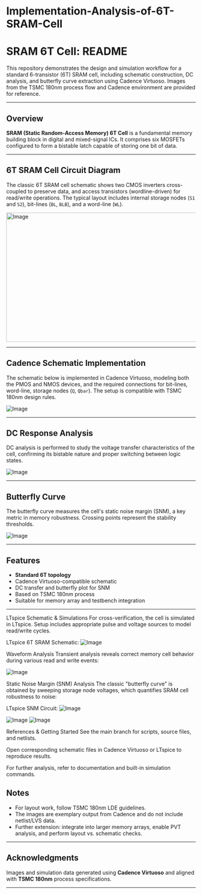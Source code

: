 # Implementation-Analysis-of-6T-SRAM-Cell
# SRAM 6T Cell: README

This repository demonstrates the design and simulation workflow for a standard 6-transistor (6T) SRAM cell, including schematic construction, DC analysis, and butterfly curve extraction using Cadence Virtuoso. Images from the TSMC 180nm process flow and Cadence environment are provided for reference.

***

## Overview

**SRAM (Static Random-Access Memory) 6T Cell** is a fundamental memory building block in digital and mixed-signal ICs. It comprises six MOSFETs configured to form a bistable latch capable of storing one bit of data.

***

## 6T SRAM Cell Circuit Diagram

The classic 6T SRAM cell schematic shows two CMOS inverters cross-coupled to preserve data, and access transistors (wordline-driven) for read/write operations. The typical layout includes internal storage nodes (`S1` and `S2`), bit-lines (`BL`, `BLB`), and a word-line (`WL`).

<img width="649" height="343" alt="Image" src="https://github.com/user-attachments/assets/826163f2-3a1d-4495-8118-a09a2da89dbf" />

***

## Cadence Schematic Implementation

The schematic below is implemented in Cadence Virtuoso, modeling both the PMOS and NMOS devices, and the required connections for bit-lines, word-line, storage nodes (`Q`, `Qbar`). The setup is compatible with TSMC 180nm design rules.

![Image](https://github.com/user-attachments/assets/73d71a23-4da8-476d-99a6-53a7018be2b0)


***

## DC Response Analysis

DC analysis is performed to study the voltage transfer characteristics of the cell, confirming its bistable nature and proper switching between logic states.

![Image](https://github.com/user-attachments/assets/c1569454-03c6-4567-be51-02a4c13bbe61)

***

## Butterfly Curve

The butterfly curve measures the cell's static noise margin (SNM), a key metric in memory robustness. Crossing points represent the stability thresholds.

![Image](https://github.com/user-attachments/assets/734fb470-5bc6-4749-89d5-8d1b90a0d63e)

***

## Features

- **Standard 6T topology**
- Cadence Virtuoso-compatible schematic
- DC transfer and butterfly plot for SNM
- Based on TSMC 180nm process
- Suitable for memory array and testbench integration

***

LTspice Schematic & Simulations
For cross-verification, the cell is simulated in LTspice. Setup includes appropriate pulse and voltage sources to model read/write cycles.

LTspice 6T SRAM Schematic:
![Image](https://github.com/user-attachments/assets/f698290c-35d6-409b-8e10-a272dd9bdfbb)


Waveform Analysis
Transient analysis reveals correct memory cell behavior during various read and write events:

![Image](https://github.com/user-attachments/assets/93e3ea66-c85c-4288-9c45-8c7793d583b5)

Static Noise Margin (SNM) Analysis
The classic "butterfly curve" is obtained by sweeping storage node voltages, which quantifies SRAM cell robustness to noise:

LTspice SNM Circuit:
![Image](https://github.com/user-attachments/assets/81601306-0aaf-4f5f-911a-3d4415d5de8f)

![Image](https://github.com/user-attachments/assets/c7e0e5c0-dcf7-4ce1-9217-5b64879498cc)
![Image](https://github.com/user-attachments/assets/d038b0fd-1626-4ce2-93de-65a4a62730a2)

References & Getting Started
See the main branch for scripts, source files, and netlists.

Open corresponding schematic files in Cadence Virtuoso or LTspice to reproduce results.

For further analysis, refer to documentation and built-in simulation commands.

## Notes

- For layout work, follow TSMC 180nm LDE guidelines.
- The images are exemplary output from Cadence and do not include netlist/LVS data.
- Further extension: integrate into larger memory arrays, enable PVT analysis, and perform layout vs. schematic checks.

***

## Acknowledgments

Images and simulation data generated using **Cadence Virtuoso** and aligned with **TSMC 180nm** process specifications.

***

